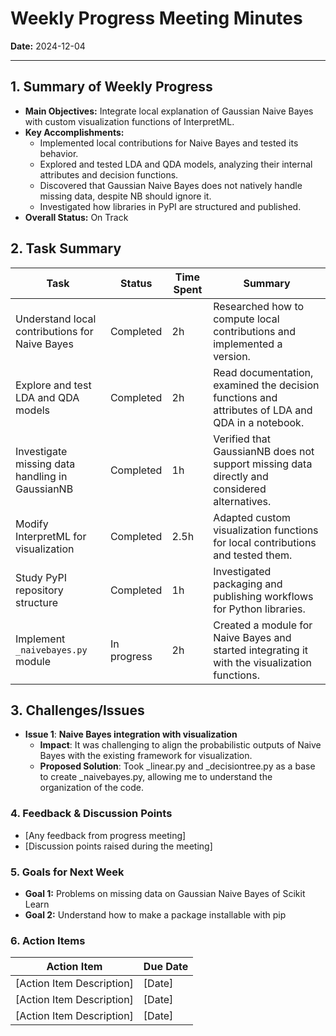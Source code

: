 
# Weekly Progress Meeting Minutes

**Date:** 2024-12-04  

---

## 1. Summary of Weekly Progress  

- **Main Objectives:** Integrate local explanation of Gaussian Naive Bayes with custom visualization functions of InterpretML. 
- **Key Accomplishments:**  
  - Implemented local contributions for Naive Bayes and tested its behavior.  
  - Explored and tested LDA and QDA models, analyzing their internal attributes and decision functions.  
  - Discovered that Gaussian Naive Bayes does not natively handle missing data, despite NB should ignore it.
  - Investigated how libraries in PyPI are structured and published.  
- **Overall Status:** On Track  

## 2. Task Summary  

| Task                                   | Status     | Time Spent | Summary                                                                                  |  
|----------------------------------------|------------|------------|------------------------------------------------------------------------------------------|  
| Understand local contributions for Naive Bayes | Completed | 2h | Researched how to compute local contributions and implemented a version. |  
| Explore and test LDA and QDA models | Completed | 2h | Read documentation, examined the decision functions and attributes of LDA and QDA in a notebook. |  
| Investigate missing data handling in GaussianNB | Completed | 1h | Verified that GaussianNB does not support missing data directly and considered alternatives. |  
| Modify InterpretML for visualization | Completed | 2.5h | Adapted custom visualization functions for local contributions and tested them. |  
| Study PyPI repository structure | Completed | 1h | Investigated packaging and publishing workflows for Python libraries. |  
| Implement `_naivebayes.py` module | In progress | 2h | Created a module for Naive Bayes and started integrating it with the visualization functions. |  

## 3. Challenges/Issues  

- **Issue 1**: **Naive Bayes integration with visualization**  
  - **Impact**: It was challenging to align the probabilistic outputs of Naive Bayes with the existing framework for visualization.  
  - **Proposed Solution**: Took _linear.py and _decisiontree.py as a base to create _naivebayes.py, allowing me to understand the organization of the code.

### 4. Feedback & Discussion Points
- [Any feedback from progress meeting]
- [Discussion points raised during the meeting]

### 5. Goals for Next Week
- **Goal 1:** Problems on missing data on Gaussian Naive Bayes of Scikit Learn
- **Goal 2:** Understand how to make a package installable with pip

### 6. Action Items
| Action Item | Due Date |
|-------------|----------|
| [Action Item Description] | [Date] |
| [Action Item Description] | [Date] |
| [Action Item Description] | [Date] |

